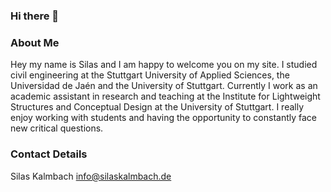 ### Hi there 👋

### About Me
Hey my name is Silas and I am happy to welcome you on my site.
I studied civil engineering at the Stuttgart University of Applied Sciences, the Universidad de Jaén and the University of Stuttgart. Currently I work as an academic assistant in research and teaching at the Institute for Lightweight Structures and Conceptual Design at the University of Stuttgart. I really enjoy working with students and having the opportunity to constantly face new critical questions.

### Contact Details
Silas Kalmbach
info@silaskalmbach.de


<!--
**silaskalmbach/silaskalmbach** is a ✨ _special_ ✨ repository because its `README.md` (this file) appears on your GitHub profile.

Here are some ideas to get you started:

- 🔭 I’m currently working on ...
- 🌱 I’m currently learning ...
- 👯 I’m looking to collaborate on ...
- 🤔 I’m looking for help with ...
- 💬 Ask me about ...
- 📫 How to reach me: ...
- 😄 Pronouns: ...
- ⚡ Fun fact: ...
-->
